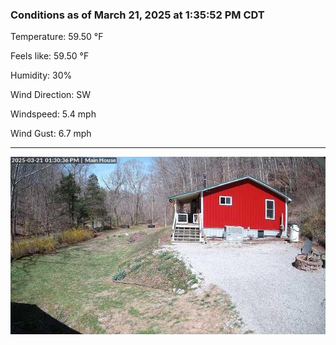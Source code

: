 ### Conditions as of March 21, 2025 at 1:35:52 PM CDT 

Temperature: 59.50 &deg;F

Feels like: 59.50 &deg;F

Humidity: 30%

Wind Direction: SW

Windspeed: 5.4 mph

Wind Gust: 6.7 mph

---

<img src="./images/latest.jpeg"/>

